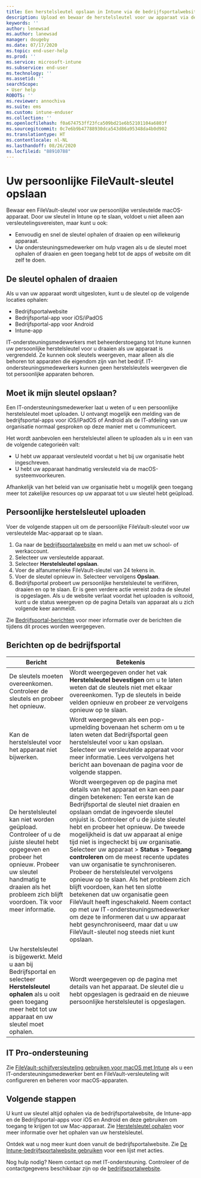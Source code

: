```yaml
---
title: Een herstelsleutel opslaan in Intune via de bedrijfsportalwebsite
description: Upload en bewaar de herstelsleutel voor uw apparaat via de bedrijfsportalwebsite.
keywords: ''
author: lenewsad
ms.author: lanewsad
manager: dougeby
ms.date: 07/17/2020
ms.topic: end-user-help
ms.prod: ''
ms.service: microsoft-intune
ms.subservice: end-user
ms.technology: ''
ms.assetid: ''
searchScope:
- User help
ROBOTS: ''
ms.reviewer: annochiva
ms.suite: ems
ms.custom: intune-enduser
ms.collection: ''
ms.openlocfilehash: f0a674753ff23fca509bd21e6b52101104a6803f
ms.sourcegitcommit: 0c7e6b9b47788930dca543d86a95348da4b0d902
ms.translationtype: HT
ms.contentlocale: nl-NL
ms.lasthandoff: 08/26/2020
ms.locfileid: "88910788"
---
```

# <a name="store-your-personal-filevault-key"></a>Uw persoonlijke FileVault-sleutel opslaan 

Bewaar een FileVault-sleutel voor uw persoonlijke versleutelde macOS-apparaat. Door uw sleutel in Intune op te slaan, voldoet u niet alleen aan versleutelingsvereisten, maar kunt u ook: 

* Eenvoudig en snel de sleutel ophalen of draaien op een willekeurig apparaat. 
* Uw ondersteuningsmedewerker om hulp vragen als u de sleutel moet ophalen of draaien en geen toegang hebt tot de apps of website om dit zelf te doen.


## <a name="retrieve-or-rotate-the-key"></a>De sleutel ophalen of draaien

Als u van uw apparaat wordt uitgesloten, kunt u de sleutel op de volgende locaties ophalen:
   
- Bedrijfsportalwebsite
- Bedrijfsportal-app voor iOS/iPadOS 
- Bedrijfsportal-app voor Android
- Intune-app
 
 IT-ondersteuningsmedewerkers met beheerderstoegang tot Intune kunnen uw persoonlijke herstelsleutel voor u draaien als uw apparaat is vergrendeld. Ze kunnen ook sleutels weergeven, maar alleen als die behoren tot apparaten die eigendom zijn van het bedrijf. IT-ondersteuningsmedewerkers kunnen geen herstelsleutels weergeven die tot persoonlijke apparaten behoren.   


## <a name="do-i-need-to-store-my-key"></a>Moet ik mijn sleutel opslaan?  
Een IT-ondersteuningsmedewerker laat u weten of u een persoonlijke herstelsleutel moet uploaden. U ontvangt mogelijk een melding van de bedrijfsportal-apps voor iOS/iPadOS of Android als de IT-afdeling van uw organisatie normaal gesproken op deze manier met u communiceert. 

Het wordt aanbevolen een herstelsleutel alleen te uploaden als u in een van de volgende categorieën valt:
* U hebt uw apparaat versleuteld voordat u het bij uw organisatie hebt ingeschreven. 
* U hebt uw apparaat handmatig versleuteld via de macOS-systeemvoorkeuren.   

Afhankelijk van het beleid van uw organisatie hebt u mogelijk geen toegang meer tot zakelijke resources op uw apparaat tot u uw sleutel hebt geüpload.  

## <a name="upload-personal-recovery-key"></a>Persoonlijke herstelsleutel uploaden 
Voer de volgende stappen uit om de persoonlijke FileVault-sleutel voor uw versleutelde Mac-apparaat op te slaan.  


1. Ga naar de [bedrijfsportalwebsite](https://portal.manage.microsoft.com) en meld u aan met uw school- of werkaccount. 
2. Selecteer uw versleutelde apparaat.
3. Selecteer **Herstelsleutel opslaan**.  
4. Voer de alfanumerieke FileVault-sleutel van 24 tekens in.  
5. Voer de sleutel opnieuw in. Selecteer vervolgens **Opslaan**.
6. Bedrijfsportal probeert uw persoonlijke herstelsleutel te verifiëren, draaien en op te slaan. Er is geen verdere actie vereist zodra de sleutel is opgeslagen. Als u de website verlaat voordat het uploaden is voltooid, kunt u de status weergeven op de pagina Details van apparaat als u zich volgende keer aanmeldt.  

Zie [Bedrijfsportal-berichten](store-recovery-key.md#company-portal-messages) voor meer informatie over de berichten die tijdens dit proces worden weergegeven.  

## <a name="company-portal-messages"></a>Berichten op de bedrijfsportal

|Bericht  |Betekenis  |
|---------|---------|
|De sleutels moeten overeenkomen. Controleer de sleutels en probeer het opnieuw.     | Wordt weergegeven onder het vak **Herstelsleutel bevestigen** om u te laten weten dat de sleutels niet met elkaar overeenkomen. Typ de sleutels in beide velden opnieuw en probeer ze vervolgens opnieuw op te slaan.        |
|Kan de herstelsleutel voor het apparaat niet bijwerken.| Wordt weergegeven als een pop-upmelding bovenaan het scherm om u te laten weten dat Bedrijfsportal geen herstelsleutel voor u kan opslaan. Selecteer uw versleutelde apparaat voor meer informatie. Lees vervolgens het bericht aan bovenaan de pagina voor de volgende stappen. |
|De herstelsleutel kan niet worden geüpload. Controleer of u de juiste sleutel hebt opgegeven en probeer het opnieuw. Probeer uw sleutel handmatig te draaien als het probleem zich blijft voordoen. Tik voor meer informatie.     | Wordt weergegeven op de pagina met details van het apparaat en kan een paar dingen betekenen: Ten eerste kan de Bedrijfsportal de sleutel niet draaien en opslaan omdat de ingevoerde sleutel onjuist is. Controleer of u de juiste sleutel hebt en probeer het opnieuw. De tweede mogelijkheid is dat uw apparaat al enige tijd niet is ingecheckt bij uw organisatie. Selecteer uw apparaat > **Status** > **Toegang controleren** om de meest recente updates van uw organisatie te synchroniseren. Probeer de herstelsleutel vervolgens opnieuw op te slaan. Als het probleem zich blijft voordoen, kan het ten slotte betekenen dat uw organisatie geen FileVault heeft ingeschakeld. Neem contact op met uw IT-ondersteuningsmedewerker om deze te informeren dat u uw apparaat hebt gesynchroniseerd, maar dat u uw FileVault-sleutel nog steeds niet kunt opslaan.         |
|Uw herstelsleutel is bijgewerkt. Meld u aan bij Bedrijfsportal en selecteer **Herstelsleutel ophalen** als u ooit geen toegang meer hebt tot uw apparaat en uw sleutel moet ophalen.    | Wordt weergegeven op de pagina met details van het apparaat. De sleutel die u hebt opgeslagen is gedraaid en de nieuwe persoonlijke herstelsleutel is opgeslagen.    |



## <a name="it-pro-support"></a>IT Pro-ondersteuning

Zie [FileVault-schijfversleuteling gebruiken voor macOS met Intune](../protect/encrypt-devices-filevault.md) als u een IT-ondersteuningsmedewerker bent en FileVault-versleuteling wilt configureren en beheren voor macOS-apparaten.  

## <a name="next-steps"></a>Volgende stappen

U kunt uw sleutel altijd ophalen via de bedrijfsportalwebsite, de Intune-app en de Bedrijfsportal-apps voor iOS en Android en deze gebruiken om toegang te krijgen tot uw Mac-apparaat. Zie [Herstelsleutel ophalen](get-recovery-key-cpweb.md) voor meer informatie over het ophalen van uw herstelsleutel.

Ontdek wat u nog meer kunt doen vanuit de bedrijfsportalwebsite. Zie [De Intune-bedrijfsportalwebsite gebruiken](using-the-intune-company-portal-website.md) voor een lijst met acties.  

Nog hulp nodig? Neem contact op met IT-ondersteuning. Controleer of de contactgegevens beschikbaar zijn op de [bedrijfsportalwebsite](https://go.microsoft.com/fwlink/?linkid=2010980).